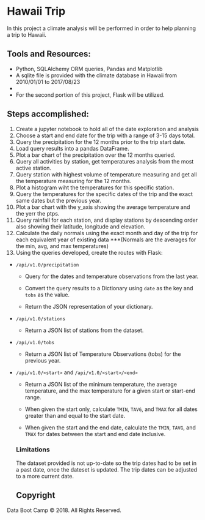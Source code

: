 # Hawaii Trip
In this project a climate analysis will be performed in order to help planning a trip to Hawaii. 

## Tools and Resources:
* Python, SQLAlchemy ORM queries, Pandas and Matplotlib
* A sqlite file is provided with the climate database in Hawaii from 2010/01/01 to 2017/08/23
* 
* For the second portion of this project, Flask will be utilized. 

## Steps accomplished:
1. Create a jupyter notebook to hold all of the date exploration and analysis
2. Choose a start and end date for the trip with a range of 3-15 days total. 
3. Query the precipitation for the 12 months prior to the trip start date.
4. Load query results into a pandas DataFrame.
5. Plot a bar chart of the  precipitation over the 12 months queried.
6. Query all activities by station, get temperatures analysis from the most active station.
7. Query station with highest volume of temperature measuring and get all the 
temperature measuring for the 12 months. 
8. Plot a histogram wiht the temperatures for this specific station.
9. Query the temperatures for the specific dates of the trip and the exact same
dates but the previous year.
10. Plot a bar chart with the y_axis showing the average temperature and the yerr the ptps.
11. Query rainfall for each station, and display stations by descending order also showing their latitude, longitude and elevation.
12. Calculate the daily normals using the exact month and day of the trip for each equivalent year of existing data ***(Normals are the averages for the min, avg, and max temperatures) 
13. Using the queries developed, create the routes with Flask:

* `/api/v1.0/precipitation`

  * Query for the dates and temperature observations from the last year.

  * Convert the query results to a Dictionary using `date` as the key and `tobs` as the value.

  * Return the JSON representation of your dictionary.

* `/api/v1.0/stations`

  * Return a JSON list of stations from the dataset.

* `/api/v1.0/tobs`

  * Return a JSON list of Temperature Observations (tobs) for the previous year.

* `/api/v1.0/<start>` and `/api/v1.0/<start>/<end>`

  * Return a JSON list of the minimum temperature, the average temperature, and the max temperature for a given start or start-end range.

  * When given the start only, calculate `TMIN`, `TAVG`, and `TMAX` for all dates greater than and equal to the start date.

  * When given the start and the end date, calculate the `TMIN`, `TAVG`, and `TMAX` for dates between the start and end date inclusive.

  ### Limitations
  The dataset provided is not up-to-date so the trip dates had to be set in a past date, once the dateset is updated. The trip dates can be adjusted to a more current date.
  
  ## Copyright
 Data Boot Camp © 2018. All Rights Reserved.

